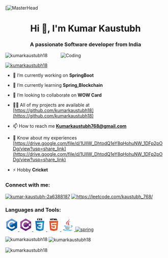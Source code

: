 [![MasterHead](https://www.michaelpage.co.in/sites/michaelpage.co.in/files/2022-05/Software%20Developer.jpg)
<h1 align="center">Hi 👋, I'm Kumar Kaustubh</h1>
<h3 align="center">A passionate Software developer from India</h3>
<img align ="right" alt ="Coding" width="330" src="https://techasoft.com/uploads/Developer.jpg">
<p align="left"> <img src="https://komarev.com/ghpvc/?username=kumarkaustubh18&label=Profile%20views&color=0e75b6&style=flat" alt="kumarkaustubh18" /> </p>

<p align="left"> <a href="https://github.com/ryo-ma/github-profile-trophy"><img src="https://github-profile-trophy.vercel.app/?username=kumarkaustubh18" alt="kumarkaustubh18" /></a> </p>

- 🔭 I’m currently working on **SpringBoot**

- 🌱 I’m currently learning **Spring,Blockchain**

- 👯 I’m looking to collaborate on **WOW Card**

- 👨‍💻 All of my projects are available at [https://github.com/kumarkaustubh18](https://github.com/kumarkaustubh18)

- 📫 How to reach me **Kumarkaustubh768@gmail.com**

- 📄 Know about my experiences [https://drive.google.com/file/d/1UIlW_DhtodQ1eY8qHohuNW_1DFp2pODg/view?usp=share_link](https://drive.google.com/file/d/1UIlW_DhtodQ1eY8qHohuNW_1DFp2pODg/view?usp=share_link)

- ⚡ Hobby **Cricket**

<h3 align="left">Connect with me:</h3>
<p align="left">
<a href="https://linkedin.com/in/kumar-kaustubh-2a6388187" target="blank"><img align="center" src="https://raw.githubusercontent.com/rahuldkjain/github-profile-readme-generator/master/src/images/icons/Social/linked-in-alt.svg" alt="kumar-kaustubh-2a6388187" height="30" width="40" /></a>
<a href="https://www.leetcode.com/https://leetcode.com/kaustubh_768/" target="blank"><img align="center" src="https://raw.githubusercontent.com/rahuldkjain/github-profile-readme-generator/master/src/images/icons/Social/leet-code.svg" alt="https://leetcode.com/kaustubh_768/" height="30" width="40" /></a>
</p>

<h3 align="left">Languages and Tools:</h3>
<p align="left"> <a href="https://www.cprogramming.com/" target="_blank" rel="noreferrer"> <img src="https://raw.githubusercontent.com/devicons/devicon/master/icons/c/c-original.svg" alt="c" width="40" height="40"/> </a> <a href="https://www.w3schools.com/cs/" target="_blank" rel="noreferrer"> <img src="https://raw.githubusercontent.com/devicons/devicon/master/icons/csharp/csharp-original.svg" alt="csharp" width="40" height="40"/> </a> <a href="https://www.w3schools.com/css/" target="_blank" rel="noreferrer"> <img src="https://raw.githubusercontent.com/devicons/devicon/master/icons/css3/css3-original-wordmark.svg" alt="css3" width="40" height="40"/> </a> <a href="https://www.w3.org/html/" target="_blank" rel="noreferrer"> <img src="https://raw.githubusercontent.com/devicons/devicon/master/icons/html5/html5-original-wordmark.svg" alt="html5" width="40" height="40"/> </a> <a href="https://www.java.com" target="_blank" rel="noreferrer"> <img src="https://raw.githubusercontent.com/devicons/devicon/master/icons/java/java-original.svg" alt="java" width="40" height="40"/> </a> <a href="https://spring.io/" target="_blank" rel="noreferrer"> <img src="https://www.vectorlogo.zone/logos/springio/springio-icon.svg" alt="spring" width="40" height="40"/> </a> </p>

<p><img align="left" src="https://github-readme-stats.vercel.app/api/top-langs?username=kumarkaustubh18&show_icons=true&locale=en&layout=compact" alt="kumarkaustubh18" /></p>

<p>&nbsp;<img align="center" src="https://github-readme-stats.vercel.app/api?username=kumarkaustubh18&show_icons=true&locale=en" alt="kumarkaustubh18" /></p>

<p><img align="center" src="https://github-readme-streak-stats.herokuapp.com/?user=kumarkaustubh18&" alt="kumarkaustubh18" /></p>

